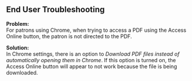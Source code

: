 ## End User Troubleshooting
**Problem:**  
For patrons using Chrome, when trying to access a PDF using the Access Online button, the patron is not directed to the PDF.  

**Solution:**  
In Chrome settings, there is an option to *Download PDF files instead of automatically opening them in Chrome*. If this option is turned on, the Access Online button will appear to not work because the file is being downloaded.   
 
